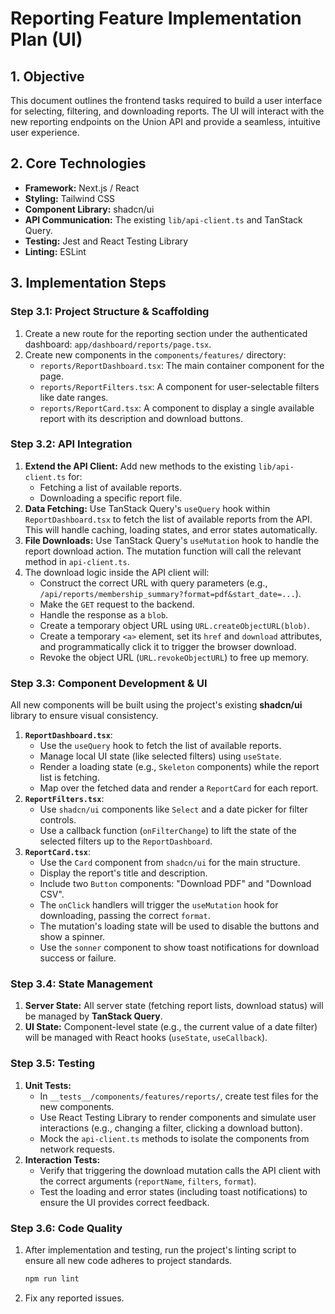 # Reporting Feature Implementation Plan (UI)

## 1. Objective

This document outlines the frontend tasks required to build a user interface for selecting, filtering, and downloading reports. The UI will interact with the new reporting endpoints on the Union API and provide a seamless, intuitive user experience.

## 2. Core Technologies

- **Framework:** Next.js / React
- **Styling:** Tailwind CSS
- **Component Library:** shadcn/ui
- **API Communication:** The existing `lib/api-client.ts` and TanStack Query.
- **Testing:** Jest and React Testing Library
- **Linting:** ESLint

## 3. Implementation Steps

### Step 3.1: Project Structure & Scaffolding

1.  Create a new route for the reporting section under the authenticated dashboard: `app/dashboard/reports/page.tsx`.
2.  Create new components in the `components/features/` directory:
    *   `reports/ReportDashboard.tsx`: The main container component for the page.
    *   `reports/ReportFilters.tsx`: A component for user-selectable filters like date ranges.
    *   `reports/ReportCard.tsx`: A component to display a single available report with its description and download buttons.

### Step 3.2: API Integration

1.  **Extend the API Client:** Add new methods to the existing `lib/api-client.ts` for:
    *   Fetching a list of available reports.
    *   Downloading a specific report file.
2.  **Data Fetching:** Use TanStack Query's `useQuery` hook within `ReportDashboard.tsx` to fetch the list of available reports from the API. This will handle caching, loading states, and error states automatically.
3.  **File Downloads:** Use TanStack Query's `useMutation` hook to handle the report download action. The mutation function will call the relevant method in `api-client.ts`.
4.  The download logic inside the API client will:
    *   Construct the correct URL with query parameters (e.g., `/api/reports/membership_summary?format=pdf&start_date=...`).
    *   Make the `GET` request to the backend.
    *   Handle the response as a `blob`.
    *   Create a temporary object URL using `URL.createObjectURL(blob)`.
    *   Create a temporary `<a>` element, set its `href` and `download` attributes, and programmatically click it to trigger the browser download.
    *   Revoke the object URL (`URL.revokeObjectURL`) to free up memory.

### Step 3.3: Component Development & UI

All new components will be built using the project's existing **shadcn/ui** library to ensure visual consistency.

1.  **`ReportDashboard.tsx`**:
    *   Use the `useQuery` hook to fetch the list of available reports.
    *   Manage local UI state (like selected filters) using `useState`.
    *   Render a loading state (e.g., `Skeleton` components) while the report list is fetching.
    *   Map over the fetched data and render a `ReportCard` for each report.
2.  **`ReportFilters.tsx`**:
    *   Use `shadcn/ui` components like `Select` and a date picker for filter controls.
    *   Use a callback function (`onFilterChange`) to lift the state of the selected filters up to the `ReportDashboard`.
3.  **`ReportCard.tsx`**:
    *   Use the `Card` component from `shadcn/ui` for the main structure.
    *   Display the report's title and description.
    *   Include two `Button` components: "Download PDF" and "Download CSV".
    *   The `onClick` handlers will trigger the `useMutation` hook for downloading, passing the correct `format`.
    *   The mutation's loading state will be used to disable the buttons and show a spinner.
    *   Use the `sonner` component to show toast notifications for download success or failure.

### Step 3.4: State Management

1.  **Server State:** All server state (fetching report lists, download status) will be managed by **TanStack Query**.
2.  **UI State:** Component-level state (e.g., the current value of a date filter) will be managed with React hooks (`useState`, `useCallback`).

### Step 3.5: Testing

1.  **Unit Tests:**
    *   In `__tests__/components/features/reports/`, create test files for the new components.
    *   Use React Testing Library to render components and simulate user interactions (e.g., changing a filter, clicking a download button).
    *   Mock the `api-client.ts` methods to isolate the components from network requests.
2.  **Interaction Tests:**
    *   Verify that triggering the download mutation calls the API client with the correct arguments (`reportName`, `filters`, `format`).
    *   Test the loading and error states (including toast notifications) to ensure the UI provides correct feedback.

### Step 3.6: Code Quality

1.  After implementation and testing, run the project's linting script to ensure all new code adheres to project standards.
    ```bash
    npm run lint
    ```
2.  Fix any reported issues.